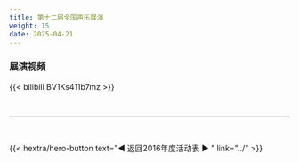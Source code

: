 ```yaml
---
title: 第十二届全国声乐展演
weight: 15
date: 2025-04-21
---
```


### 展演视频

{{< bilibili BV1Ks411b7mz >}}

<br>
<hr>
<br>

{{< hextra/hero-button text="◀ 返回2016年度活动表 ▶ " link="../" >}}